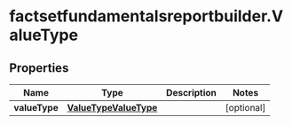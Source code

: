 # factsetfundamentalsreportbuilder.ValueType

## Properties

Name | Type | Description | Notes
------------ | ------------- | ------------- | -------------
**valueType** | [**ValueTypeValueType**](ValueTypeValueType.md) |  | [optional] 



